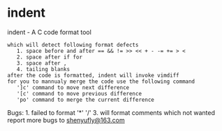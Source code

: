 # indent

indent - A C code format tool

    which will detect following format defects
       1. space before and after == && != >> << + - -= += > <
       2. space after if for
       3. space after , 
       4. tailing blanks
    after the code is formatted, indent will invoke vimdiff
    for you to mannualy merge the code use the following command
       ']c' command to move next difference 
       '[c' command to move previous difference 
       'po' command to merge the current difference
Bugs:  1. failed to format '*' '/'
       3. will format comments which not wanted
                      report more bugs to  shenyufly@163.com

